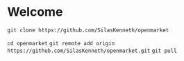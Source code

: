 # Welcome
`` git clone https://github.com/SilasKenneth/openmarket ``

`` cd openmarket ``
`` git remote add origin https://github.com/SilasKenneth/openmarket.git ``
`` git pull ``